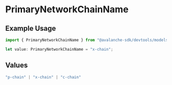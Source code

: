 # PrimaryNetworkChainName

## Example Usage

```typescript
import { PrimaryNetworkChainName } from "@avalanche-sdk/devtools/models/components";

let value: PrimaryNetworkChainName = "x-chain";
```

## Values

```typescript
"p-chain" | "x-chain" | "c-chain"
```
